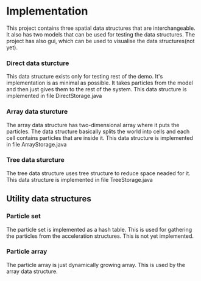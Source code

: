 # Implementation

This project contains three spatial data structures that are interchangeable. It also has two models that can be used for testing the data structures. The project has also gui, which can be used to visualise the data structures(not yet).

### Direct data sturcture
This data structure exists only for testing rest of the demo. It's implementation is as minimal as possible. It takes particles from the model and then just gives them to the rest of the system.
This data structure is implemented in file DirectStorage.java

### Array data sturcture
The array data structure has two-dimensional array where it puts the particles. The data structure basically splits the world into cells and each cell contains particles that are inside it.
This data structure is implemented in file ArrayStorage.java


### Tree data sturcture
The tree data structure uses tree structure to reduce space neaded for it.
This data structure is implemented in file TreeStorage.java

## Utility data structures

### Particle set
The particle set is implemented as a hash table.
This is used for gathering the particles from the acceleration structures. This is not yet implemented.

### Particle array
The particle array is just dynamically growing array.
This is used by the array data structure.
